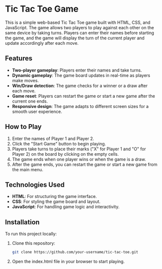# Tic Tac Toe Game

This is a simple web-based Tic Tac Toe game built with HTML, CSS, and JavaScript. The game allows two players to play against each other on the same device by taking turns. Players can enter their names before starting the game, and the game will display the turn of the current player and update accordingly after each move.

## Features
- **Two-player gameplay**: Players enter their names and take turns.
- **Dynamic gameplay**: The game board updates in real-time as players make moves.
- **Win/Draw detection**: The game checks for a winner or a draw after each move.
- **Game reset**: Players can restart the game or start a new game after the current one ends.
- **Responsive design**: The game adapts to different screen sizes for a smooth user experience.

## How to Play
1. Enter the names of Player 1 and Player 2.
2. Click the "Start Game" button to begin playing.
3. Players take turns to place their marks ("X" for Player 1 and "O" for Player 2) on the board by clicking on the empty cells.
4. The game ends when one player wins or when the game is a draw.
5. After the game ends, you can restart the game or start a new game from the main menu.

## Technologies Used
- **HTML**: For structuring the game interface.
- **CSS**: For styling the game board and layout.
- **JavaScript**: For handling game logic and interactivity.

## Installation
To run this project locally:
1. Clone this repository:
   ```bash
   git clone https://github.com/your-username/tic-tac-toe.git
   
2. Open the index.html file in your browser to start playing.
